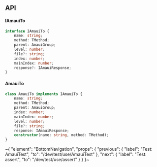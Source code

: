 

## API

#### IAmauiTo

```ts
interface IAmauiTo {
    name: string;
    method: TMethod;
    parent: AmauiGroup;
    level: number;
    file?: string;
    index: number;
    mainIndex: number;
    response?: IAmauiResponse;
}
```

#### AmauiTo

```ts
class AmauiTo implements IAmauiTo {
    name: string;
    method: TMethod;
    parent: AmauiGroup;
    index: number;
    mainIndex: number;
    level: number;
    file?: string;
    response: IAmauiResponse;
    constructor(name: string, method: TMethod);
}
```

~{
  "element": "BottomNavigation",
  "props": {
    "previous": {
      "label": "Test: AmauiTest",
      "to": "/dev/test/use/AmauiTest"
    },
    "next": {
      "label": "Test: assert",
      "to": "/dev/test/use/assert"
    }
  }
}~
